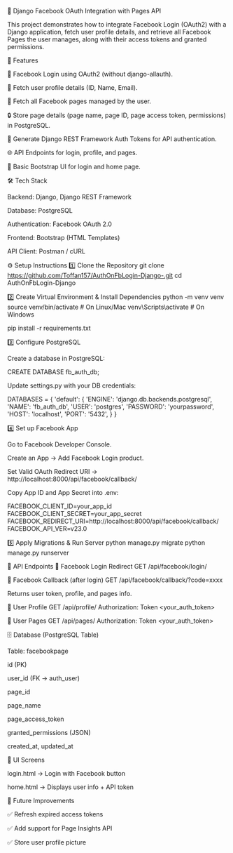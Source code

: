 📌 Django Facebook OAuth Integration with Pages API

This project demonstrates how to integrate Facebook Login (OAuth2) with a Django application, fetch user profile details, and retrieve all Facebook Pages the user manages, along with their access tokens and granted permissions.

🚀 Features

🔑 Facebook Login using OAuth2 (without django-allauth).

👤 Fetch user profile details (ID, Name, Email).

📄 Fetch all Facebook pages managed by the user.

🔒 Store page details (page name, page ID, page access token, permissions) in PostgreSQL.

🔐 Generate Django REST Framework Auth Tokens for API authentication.

🌐 API Endpoints for login, profile, and pages.

🎨 Basic Bootstrap UI for login and home page.

🛠️ Tech Stack

Backend: Django, Django REST Framework

Database: PostgreSQL

Authentication: Facebook OAuth 2.0

Frontend: Bootstrap (HTML Templates)

API Client: Postman / cURL

⚙️ Setup Instructions
1️⃣ Clone the Repository
git clone https://github.com/Toffan157/AuthOnFbLogin-Django-.git
cd AuthOnFbLogin-Django

2️⃣ Create Virtual Environment & Install Dependencies
python -m venv venv
source venv/bin/activate   # On Linux/Mac
venv\Scripts\activate      # On Windows

pip install -r requirements.txt

3️⃣ Configure PostgreSQL

Create a database in PostgreSQL:

CREATE DATABASE fb_auth_db;


Update settings.py with your DB credentials:

DATABASES = {
    'default': {
        'ENGINE': 'django.db.backends.postgresql',
        'NAME': 'fb_auth_db',
        'USER': 'postgres',
        'PASSWORD': 'yourpassword',
        'HOST': 'localhost',
        'PORT': '5432',
    }
}

4️⃣ Set up Facebook App

Go to Facebook Developer Console.

Create an App → Add Facebook Login product.

Set Valid OAuth Redirect URI → http://localhost:8000/api/facebook/callback/

Copy App ID and App Secret into .env:

FACEBOOK_CLIENT_ID=your_app_id
FACEBOOK_CLIENT_SECRET=your_app_secret
FACEBOOK_REDIRECT_URI=http://localhost:8000/api/facebook/callback/
FACEBOOK_API_VER=v23.0

5️⃣ Apply Migrations & Run Server
python manage.py migrate
python manage.py runserver

📡 API Endpoints
🔹 Facebook Login Redirect
GET /api/facebook/login/

🔹 Facebook Callback (after login)
GET /api/facebook/callback/?code=xxxx


Returns user token, profile, and pages info.

🔹 User Profile
GET /api/profile/
Authorization: Token <your_auth_token>

🔹 User Pages
GET /api/pages/
Authorization: Token <your_auth_token>

🗄️ Database (PostgreSQL Table)

Table: facebookpage

id (PK)

user_id (FK → auth_user)

page_id

page_name

page_access_token

granted_permissions (JSON)

created_at, updated_at

🎨 UI Screens

login.html → Login with Facebook button

home.html → Displays user info + API token

📌 Future Improvements

✅ Refresh expired access tokens

✅ Add support for Page Insights API

✅ Store user profile picture
